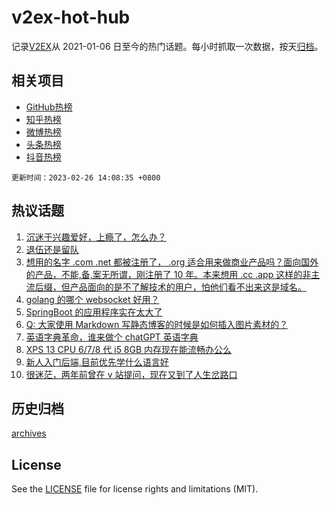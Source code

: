 # v2ex-hot-hub

 记录[V2EX](https://www.v2ex.com/)从 2021-01-06 日至今的热门话题。每小时抓取一次数据，按天[归档](archives)。
 
 ## 相关项目

- [GitHub热榜](https://github.com/snaildev/github-hot-hub)
- [知乎热榜](https://github.com/snaildev/zhihu-hot-hub)
- [微博热榜](https://github.com/snaildev/weibo-hot-hub)
- [头条热榜](https://github.com/snaildev/toutiao-hot-hub)
- [抖音热榜](https://github.com/snaildev/douyin-hot-hub)


 `更新时间：2023-02-26 14:08:35 +0800`

## 热议话题

1. [沉迷于兴趣爱好，上瘾了，怎么办？](https://www.v2ex.com/t/919210)
1. [退伍还是留队](https://www.v2ex.com/t/919165)
1. [想用的名字 .com .net 都被注册了， .org 适合用来做商业产品吗？面向国外的产品，不能,备,案无所谓，刚注册了 10 年。本来想用 .cc .app 这样的非主流后缀，但产品面向的是不了解技术的用户，怕他们看不出来这是域名。](https://www.v2ex.com/t/919144)
1. [golang 的哪个 websocket 好用？](https://www.v2ex.com/t/919140)
1. [SpringBoot 的应用程序实在太大了](https://www.v2ex.com/t/919133)
1. [Q: 大家使用 Markdown 写静态博客的时候是如何插入图片素材的？](https://www.v2ex.com/t/919130)
1. [英语字典革命，谁来做个 chatGPT 英语字典](https://www.v2ex.com/t/919114)
1. [XPS 13 CPU 6/7/8 代 i5 8GB 内存现在能流畅办公么](https://www.v2ex.com/t/919131)
1. [新人入门后端,目前优先学什么语言好](https://www.v2ex.com/t/919163)
1. [很迷茫，两年前曾在 v 站提问，现在又到了人生岔路口](https://www.v2ex.com/t/919197)

## 历史归档

[archives](archives)

## License

See the [LICENSE](LICENSE) file for license rights and limitations (MIT).
